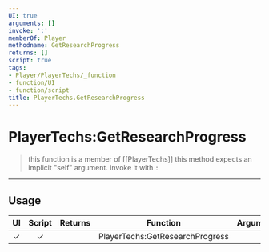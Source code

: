 ```yaml
---
UI: true
arguments: []
invoke: ':'
memberOf: Player
methodname: GetResearchProgress
returns: []
script: true
tags:
- Player/PlayerTechs/_function
- function/UI
- function/script
title: PlayerTechs.GetResearchProgress
---
```

# PlayerTechs:GetResearchProgress
> this function is a member of [[PlayerTechs]]
> this method expects an implicit "self" argument. invoke it with `:`
-----
## Usage
|  UI | Script | Returns | Function | Arguments |
|:---:|:------:|-------:|:--------:|:---------|
|✓|✓||PlayerTechs:GetResearchProgress||
